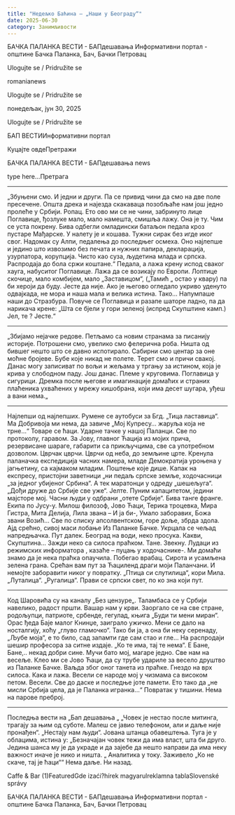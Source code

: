 ```yaml
---
title: "Недељко Баћина – „Наши у Београду“"
date: 2025-06-30
category: Занимљивости
---
```


БАЧКА ПАЛАНКА ВЕСТИ - БАПдешавања Информативни портал - општине Бачка Паланка, Бач, Бачки Петровац

Ulogujte se / Pridružite se

romanianews

Ulogujte se / Pridružite se

понедељак, јун 30, 2025

Ulogujte se / Pridružite se

БАП ВЕСТИИнформативни портал

Куцајте овдеПретражи

БАЧКА ПАЛАНКА ВЕСТИ - БАПдешавања news

type here...Претрага

***
„Збуњени смо. И једни и други.
Па се привид чини да смо на две поле пресечене.
Општа дрека и најезда скакаваца позобљаће нам још
једно пролеће у Србији. Ропац.
Ето ово ми се не чини, забринуто лице Поглавице,
ђозлуке мало, мало намешта,
смишља лажу. Она је ту.
Чим се уста покрену.
Бива одбегли омладински батаљон
педала кроз пустаре Мађарске.
У налету је и кошава.
Тужни сирак без игде иког свог.
Надомак су Алпи, педалења до последњег
осмеха. Оно најлепше и једино
што извозимо без печата и нужних папира,
декларација, узурпатора, корупција.
Чисто као суза, људетина млада и српска.
Распродаја до бола сржи коштане.“
Педала, а лажа крену испод сваког хауга,
набуситог Поглавице. Лажа да се возикају по Европи.
Лоптице скочице, мало комбијем, мало
„Заставицом“, („Тамић „ остао у квару)
па би хероји да буду. Јесте да није.
Ако је његово огледало укриво уденуто
одвајкада,
не мора и наша мала и велика истина.
Тако…
Напумпаше наши до Стразбура.
Повуче се Поглавица и разапе шаторе ладно,
па да нарикача крене:
„Шта се бјели у гори зеленој (испред Скупштине камп.)
Јел, те ? Јесте.“
***
„Збијамо нејачке редове.
Петљамо са новим странама за писанију историје.
Потрошени смо, увелико смо фелерична роба.
Ништа од бившег нешто што се давно испотирало.
Сабирни смо центар за оне моћне бројеве.
Бубе које никад не полете.
Терет смо и причи свакој.
Данас могу записиват по вољи и жељама
у тргању за истином, која је крива у слободном паду.
Још данас. Племе у круговима.
Поглавица у сигурици. Дремка после његове и
имагинације домаћих и страних плаћеника
ухваћених у мрежу кишобрана, који има десет шугара,
уђеш а вани нема.„
***
Најлепши од најлепших. Румене се аутобуси за Бгд.
„Тица ластавица“. Ма Добривоја ми нема, да завиче
„Мој Купресу… жаруља која не трне…“
Товаре се ћаци. Ударне тачке
у нашој Паланци. Све по протоколу, гаравом.
За Јову, главног Ћација из мојих прича,
резервисане шараге, габарити са прикључцима,
све са употребном дозволом.
Цврчак цврчи. Цврчи од неба, до земљине црте.
Кренула паланачка експедиција часних намера, младе
Демократија уроњена у јагњетину, са кајмаком младим.
Поштење које дише.
Капак на експресу, пристојни заветници
„ни педаљ српске земље, ходочасници
„за једног убијеног Србина“.
А тек маратонци у одреду „шешељуга“.
„Дођи друже до Србије све уже“. Јелте.
Пуним капацитетом, једини мајсторе мој.
Часни људи у одбрани „отете Србије“.
Бива танге франге.
Екипа по Јусу-у. Милош филозоф, Јово Ћаци,
Терика троцевка, Мира Гистра,
Мита Делија, Лила звана – И ја би-,
Умало заборавих, Божа звани Возић…
Све по списку апсолвентском, горе доље,
збрда здола. Ајд срећно, сивој маси лобање
Из Паланке Бачке.
Укрцала се чељад напредњачка.
Пут далек. Београд на води, неко просука.
Какви, Скупштина…
Зажди неко са силоса праћком. Тане. Звекну.
Лудаци из режимских информатора , казаће
– пуцањ у ходочаснике-.
Ми домаћи знамо да је нека праћка опаучила.
Побегао врабац. Сирота и усамљена зелена грана.
Срећан вам пут за Ћациленд драги моји Паланчани.
И немојте заборавити никог у повратку.
„Птица си слутилица“, кори Мила.
„Луталица“.
„Ругалица“.
Прави се српски свет, по ко зна који пут.
***
Код Шаровића су на каналу „Без цензуре„.
Таламбаса се у Србији навелико, радост пршти.
Вашар нам у крви.
Заоргало се на све стране,
родољупци, патриоте, србенде,
гегулад, књига „Буди ти мени миран“.
Орас ђеда Баје малог Книнџе, заиграло ужичко.
Мени се дало на носталгију, хоћу „глуво гламочко“.
Тако би ја, а она би неку серенаду,
„Љубе моја“, е то било, сад запамти где сам стао и гле…
На распродаји шешир професора за ситне издаје.
„Ко те има, тај те нема“. Е Бане, Бане,.. некад добри сине.
Мучи бато мој, магаре једно. Све нам на весеље.
Клео ми се Јово Ћаци, да су трубе удариле за весело
друштво из Паланке Бачке. Ваљда због оног танета
из праћке. Гнездо на врх силоса.
Кака и лажа. Весели се народе мој у чизмама
са високом петом. Весели. Све до даске и последње
јоте памети. Ето тако да
„не мисли Србија цела, да је Паланка игранка…“
Повратак у тишини. Нема на парове преброј.
***
Последња вести на „Бап дешавања „
„Човек је нестао после митинга, трагају за њим
од суботе. Малеш се јавио телефоном,
али и даље није пронађен“.
„Нестају нам људи“.
Јована штанца обавештења.
Туга је у облацима, истина у:
„Безначајан човек тежи да има власт,
шта би друго.
Једина шанса му је да украде и да зајебе
да нешто направи да има неку важност
иначе је нико и ништа. „
Аналитика у току.
Заживело
„Ко не скаче, тај је ћаци““
Нема даље.
Ни назад.

Caffe & Bar (1)FeaturedGde izaći?hírek magyarulreklamna tablaSlovenské správy

БАЧКА ПАЛАНКА ВЕСТИ - БАПдешавања Информативни портал - општине Бачка Паланка, Бач, Бачки Петровац
